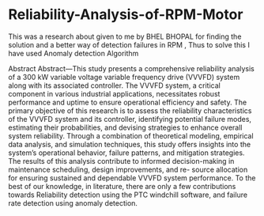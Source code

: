 # Reliability-Analysis-of-RPM-Motor
This was a research about given to me by BHEL BHOPAL for finding the solution and a better way of detection failures in RPM , Thus to solve this I have used Anomaly detection Algorithm

Abstract
Abstract—This study presents a comprehensive reliability analysis of a 300 kW variable voltage variable frequency drive (VVVFD) system along with its associated controller. The VVVFD system, a critical component in various industrial applications, necessitates robust performance and uptime to ensure operational efficiency and safety. The primary objective of this research is to assess the reliability
characteristics of the VVVFD system and its controller, identifying potential failure modes, estimating their probabilities, and devising strategies to enhance overall system reliability. Through a combination of theoretical modeling, empirical data analysis, and simulation techniques, this study offers insights into the system’s operational behavior,
failure patterns, and mitigation strategies. The results of this analysis contribute to informed decision-making in maintenance scheduling, design improvements, and re- source allocation for ensuring sustained and dependable VVVFD system performance. To the best of our knowledge, in literature, there are only a few contributions towards Reliability detection using the PTC windchill software, and
failure rate detection using anomaly detection.
